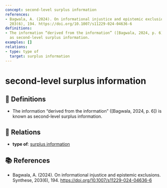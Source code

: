 ```yaml
---
concept: second-level surplus information
references:
- Bagwala, A. (2024). On informational injustice and epistemic exclusions. Synthese,
  203(6), 194. https://doi.org/10.1007/s11229-024-04636-6
definitions:
- The information “derived from the information” ([Bagwala, 2024, p. 6]) is known
  as second-level surplus information.
examples: []
relations:
- type: type of
  target: surplus information
---
```


# second-level surplus information

## 📖 Definitions

- The information “derived from the information” ([Bagwala, 2024, p. 6]) is known as second-level surplus information.

## 🔗 Relations

- **type of**: [surplus information](./surplus-information.md)

## 📚 References

- Bagwala, A. (2024). On informational injustice and epistemic exclusions. Synthese, 203(6), 194. https://doi.org/10.1007/s11229-024-04636-6
